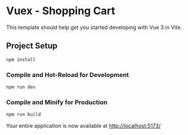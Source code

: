 # Vuex - Shopping Cart

This template should help get you started developing with Vue 3 in Vite.

## Project Setup

```sh
npm install
```

### Compile and Hot-Reload for Development

```sh
npm run dev
```

### Compile and Minify for Production

```sh
npm run build
```

Your entire application is now available at [http://localhost:5173/](http://localhost:5173/)
